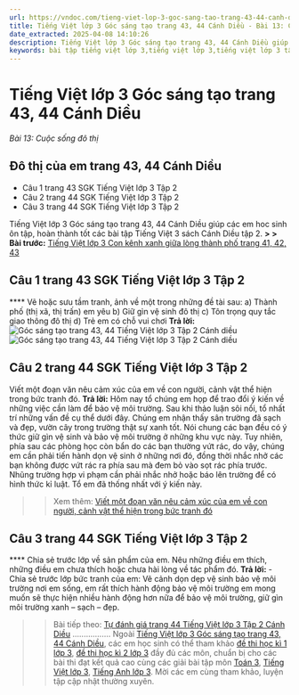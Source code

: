 ```yaml
---
url: https://vndoc.com/tieng-viet-lop-3-goc-sang-tao-trang-43-44-canh-dieu-281520
title: Tiếng Việt lớp 3 Góc sáng tạo trang 43, 44 Cánh Diều - Bài 13: Cuộc sống đô thị - VnDoc.com
date_extracted: 2025-04-08 14:10:26
description: Tiếng Việt lớp 3 Góc sáng tạo trang 43, 44 Cánh Diều giúp các em học sinh ôn tập, củng cố kiến thức môn Tiếng Việt lớp 3. Mời các em cùng tham khảo.
keywords: bài tập tiếng việt lớp 3,tiếng việt lớp 3,tiếng việt lớp 3 tập 2,bài tập tiếng việt lớp 3 tập 2,tiếng việt 3 tập 2,tiếng việt lớp 3 cánh diều,tiếng việt 3 cánh diều,tiếng việt lớp 3 tập 2 cánh diều,tiếng việt lớp 3 cd,tiếng việt 3 cánh diều tập 2,Góc sáng tạo trang 43 tập 2,soạn bài Góc sáng tạo trang 43 cánh diều,soạn bài Góc sáng tạo trang 43
---
```


# Tiếng Việt lớp 3 Góc sáng tạo trang 43, 44 Cánh Diều
 _Bài 13: Cuộc sống đô thị_
## **Đô thị của em trang 43, 44 Cánh Diều**
  * Câu 1 trang 43 SGK Tiếng Việt lớp 3 Tập 2
  * Câu 2 trang 44 SGK Tiếng Việt lớp 3 Tập 2
  * Câu 3 trang 44 SGK Tiếng Việt lớp 3 Tập 2

Tiếng Việt lớp 3 Góc sáng tạo trang 43, 44 Cánh Diều giúp các em hoc sinh ôn tập, hoàn thành tốt các bài tập Tiếng Việt 3  sách Cánh Diều tập 2.
**> > Bài trước:** [Tiếng Việt lớp 3 Con kênh xanh giữa lòng thành phố trang 41, 42, 43](<https://vndoc.com/tieng-viet-lop-3-con-kenh-xanh-giua-long-thanh-pho-trang-41-42-43-281516>)
## **Câu 1 trang 43 SGK Tiếng Việt lớp 3 Tập 2**
**** Vẽ hoặc sưu tầm tranh, ảnh về một trong những đề tài sau:
a\) Thành phố \(thị xã, thị trấn\) em yêu
b\) Giữ gìn vệ sinh đô thị
c\) Tôn trọng quy tắc giao thông đô thị
d\) Trẻ em có chỗ vui chơi
**Trả lời:**
![Góc sáng tạo trang 43, 44 Tiếng Việt lớp 3 Tập 2 Cánh diều](https://i.vdoc.vn/data/image/2022/11/21/goc-sang-tao-trang-43-44-1-130220.png)
![Góc sáng tạo trang 43, 44 Tiếng Việt lớp 3 Tập 2 Cánh diều](https://i.vdoc.vn/data/image/2022/11/21/goc-sang-tao-trang-43-44-1-130219.png)
## **Câu 2 trang 44 SGK Tiếng Việt lớp 3 Tập 2**
Viết một đoạn văn nêu cảm xúc của em về con người, cảnh vật thể hiện trong bức tranh đó.
**Trả lời:**
Hôm nay tổ chúng em họp để trao đổi ý kiến về những việc cần làm để bảo vệ môi trường. Sau khi thảo luận sôi nổi, tổ nhất trí những vấn đề cụ thể dưới đây. Chúng em nhận thấy sân trường đã sạch và đẹp, vườn cây trong trường thật sự xanh tốt. Nói chung các bạn đều có ý thức giữ gìn vệ sinh và bảo vệ môi trường ở những khu vực này. Tuy nhiên, phía sau các phòng học còn bẩn do các bạn thường vứt rác, do vậy, chúng em cần phải tiến hành dọn vệ sinh ở những nơi đó, đồng thời nhắc nhở các bạn không được vứt rác ra phía sau mà đem bỏ vào sọt rác phía trước. Nhũng trường hợp vi phạm cần phải nhắc nhở hoặc báo lên trường để có hình thức kỉ luật. Tổ em đã thống nhất với ý kiến này.
>> Xem thêm: [Viết một đoạn văn nêu cảm xúc của em về con người, cảnh vật thể hiện trong bức tranh đó](<https://vndoc.com/viet-mot-doan-van-neu-cam-xuc-cua-em-ve-con-nguoi-canh-vat-the-hien-trong-buc-tranh-do-279223>)
## **Câu 3 trang 44 SGK Tiếng Việt lớp 3 Tập 2**
**** Chia sẻ trước lớp về sản phẩm của em. Nêu những điều em thích, những điều em chưa thích hoặc chưa hài lòng về tác phẩm đó.
**Trả lời:**
\- Chia sẻ trước lớp bức tranh của em: Vẽ cảnh dọn dẹp vệ sinh bảo vệ môi trường nơi em sống, em rất thích hành động bảo vệ môi trường em mong muốn sẽ thực hiện nhiều hành động hơn nữa để bảo vệ môi trường, giữ gìn môi trường xanh – sạch – đẹp.
>> Bài tiếp theo: [Tự đánh giá trang 44 Tiếng Việt lớp 3 Tập 2 Cánh Diều](<https://vndoc.com/tu-danh-gia-trang-44-tieng-viet-lop-3-tap-2-canh-dieu-281522>)
.................
Ngoài [Tiếng Việt lớp 3 Góc sáng tạo trang 43, 44 Cánh Diều](<https://vndoc.com/tieng-viet-lop-3-goc-sang-tao-trang-43-44-canh-dieu-281520>), các em học sinh có thể tham khảo [đề thi học kì 1 lớp 3](<https://vndoc.com/de-thi-hoc-ki-1-lop3>), [đề thi học kì 2 lớp 3](<https://vndoc.com/de-thi-hoc-ki-2-lop3>) đầy đủ các môn, chuẩn bị cho các bài thi đạt kết quả cao cùng các giải bài tập môn [Toán 3](<https://vndoc.com/toan-lop3>), [Tiếng Việt lớp 3](<https://vndoc.com/tap-doc-lop3>), [Tiếng Anh lớp 3](<https://vndoc.com/tieng-anh-lop3>). Mời các em cùng tham khảo, luyện tập cập nhật thường xuyên.
